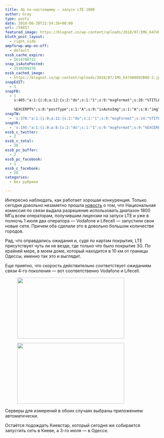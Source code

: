 ```yaml
---
title: 4G по-настоящему — запуск LTE-1800
author: Gray
type: posts
date: 2018-06-30T22:54:26+00:00
url: /56657
featured_image: https://blognot.co/wp-content/uploads/2018/07/IMG_647400092B88-2.jpeg
bluth_post_layout:
  - right_side
ampforwp-amp-on-off:
  - default
essb_cache_expire:
  - 1614786721
snap_isAutoPosted:
  - 1530399276
essb_cached_image:
  - https://blognot.co/wp-content/uploads/2018/07/IMG_647400092B88-2.jpeg
snapEdIT:
  - 1
snapFB:
  - |
    s:405:"a:1:{i:0;a:12:{s:2:"do";s:1:"1";s:9:"msgFormat";s:20:"%TITLE%
    
    %EXCERPT%";s:8:"postType";s:1:"A";s:9:"isAutoImg";s:1:"A";s:8:"imgToUse";s:0:"";s:9:"isAutoURL";s:1:"A";s:8:"urlToUse";s:0:"";s:4:"doFB";i:0;s:8:"isPosted";s:1:"1";s:4:"pgID";s:32:"133222213376133_1979816808716655";s:7:"postURL";s:62:"http://www.facebook.com/133222213376133/posts/1979816808716655";s:5:"pDate";s:19:"2018-06-30 22:54:34";}}";
snapTW:
  - 's:378:"a:1:{i:0;a:12:{s:2:"do";s:1:"1";s:9:"msgFormat";s:14:"%TITLE%  %URL%";s:8:"attchImg";s:1:"1";s:9:"isAutoImg";s:1:"A";s:8:"imgToUse";s:0:"";s:9:"isAutoURL";s:1:"A";s:8:"urlToUse";s:0:"";s:4:"doTW";i:0;s:8:"isPosted";s:1:"1";s:4:"pgID";s:19:"1013194114249216001";s:7:"postURL";s:54:"https://twitter.com/gray_ru/status/1013194114249216001";s:5:"pDate";s:19:"2018-06-30 22:54:36";}}";'
snapVK:
  - 's:195:"a:1:{i:0;a:8:{s:2:"do";s:1:"1";s:9:"msgFormat";s:9:"%EXCERPT%";s:8:"postType";s:1:"I";s:9:"isAutoImg";s:1:"A";s:8:"imgToUse";s:0:"";s:9:"isAutoURL";s:1:"A";s:8:"urlToUse";s:0:"";s:4:"doVK";i:0;}}";'
essb_c_twitter:
  - 2
essb_c_total:
  - 30
essb_pc_buffer:
  - 2
essb_pc_facebook:
  - 1
essb_c_facebook:
  - 28
categories:
  - Без рубрики

---
```








Интересно наблюдать, как работает хорошая конкуренция. Только сегодня довольно незаметно прошла [новость][1] о том, что Национальная комиссия по связи выдала разрешение использовать диапазон 1800 МГц всем операторам, получившим лицензии на запуск LTE и уже в полночь 1 июля два оператора — Vodafone и Lifecell — запустили свои новые сети. Причем оба сделали это в довольно большом количестве городов.

Рад, что оправдались ожидания и, судя по картам покрытия, LTE присутствует чуть ли не везде, где только что было покрытие 3G. По крайней мере, в моем доме, который находится в 10 км от границы Одессы, именно так это и выглядит.

Еще приятно, что скорость действительно соответствует ожиданиям связи 4-го поколения — вот соответственно Vodafone и Lifecell.<figure class="wp-block-image">

<img data-attachment-id="56691" data-permalink="https://blognot.co/56657/img_647400092b88-2" data-orig-file="https://i1.wp.com/blognot.co/wp-content/uploads/2018/07/IMG_647400092B88-2.jpeg?fit=350%2C200&ssl=1" data-orig-size="350,200" data-comments-opened="1" data-image-meta="{&quot;aperture&quot;:&quot;0&quot;,&quot;credit&quot;:&quot;&quot;,&quot;camera&quot;:&quot;&quot;,&quot;caption&quot;:&quot;&quot;,&quot;created_timestamp&quot;:&quot;0&quot;,&quot;copyright&quot;:&quot;&quot;,&quot;focal_length&quot;:&quot;0&quot;,&quot;iso&quot;:&quot;0&quot;,&quot;shutter_speed&quot;:&quot;0&quot;,&quot;title&quot;:&quot;&quot;,&quot;orientation&quot;:&quot;1&quot;}" data-image-title="IMG_647400092B88-2" data-image-description="" data-medium-file="https://i1.wp.com/blognot.co/wp-content/uploads/2018/07/IMG_647400092B88-2.jpeg?fit=300%2C171&ssl=1" data-large-file="https://i1.wp.com/blognot.co/wp-content/uploads/2018/07/IMG_647400092B88-2.jpeg?fit=350%2C200&ssl=1" width="350" height="200" src="https://i1.wp.com/blognot.co/wp-content/uploads/2018/07/IMG_647400092B88-2.jpeg?resize=350%2C200&#038;ssl=1" alt="" class="wp-image-56691" srcset="https://i1.wp.com/blognot.co/wp-content/uploads/2018/07/IMG_647400092B88-2.jpeg?w=350&ssl=1 350w, https://i1.wp.com/blognot.co/wp-content/uploads/2018/07/IMG_647400092B88-2.jpeg?resize=300%2C171&ssl=1 300w" sizes="(max-width: 350px) 100vw, 350px" data-recalc-dims="1" /> </figure> <figure class="wp-block-image"><img data-attachment-id="56693" data-permalink="https://blognot.co/56657/img_11c36a9a75d5-2" data-orig-file="https://i0.wp.com/blognot.co/wp-content/uploads/2018/07/IMG_11C36A9A75D5-2.jpeg?fit=350%2C200&ssl=1" data-orig-size="350,200" data-comments-opened="1" data-image-meta="{&quot;aperture&quot;:&quot;0&quot;,&quot;credit&quot;:&quot;&quot;,&quot;camera&quot;:&quot;&quot;,&quot;caption&quot;:&quot;&quot;,&quot;created_timestamp&quot;:&quot;0&quot;,&quot;copyright&quot;:&quot;&quot;,&quot;focal_length&quot;:&quot;0&quot;,&quot;iso&quot;:&quot;0&quot;,&quot;shutter_speed&quot;:&quot;0&quot;,&quot;title&quot;:&quot;&quot;,&quot;orientation&quot;:&quot;1&quot;}" data-image-title="IMG_11C36A9A75D5-2" data-image-description="" data-medium-file="https://i0.wp.com/blognot.co/wp-content/uploads/2018/07/IMG_11C36A9A75D5-2.jpeg?fit=300%2C171&ssl=1" data-large-file="https://i0.wp.com/blognot.co/wp-content/uploads/2018/07/IMG_11C36A9A75D5-2.jpeg?fit=350%2C200&ssl=1" width="350" height="200" src="https://i0.wp.com/blognot.co/wp-content/uploads/2018/07/IMG_11C36A9A75D5-2.jpeg?resize=350%2C200&#038;ssl=1" alt="" class="wp-image-56693" srcset="https://i0.wp.com/blognot.co/wp-content/uploads/2018/07/IMG_11C36A9A75D5-2.jpeg?w=350&ssl=1 350w, https://i0.wp.com/blognot.co/wp-content/uploads/2018/07/IMG_11C36A9A75D5-2.jpeg?resize=300%2C171&ssl=1 300w" sizes="(max-width: 350px) 100vw, 350px" data-recalc-dims="1" /></figure> 

Серверы для измерений в обоих случаях выбраны приложением автоматически.

Остаётся подождать Киевстар, который сегодня же собирается запустить сеть в Киеве, а 3-го июля — в Одессе. 

 [1]: http://www.nkrzi.gov.ua/index.php?r=site/index&pg=99&id=1525&language=uk